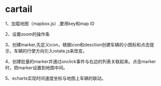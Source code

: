 # cartail

 1、加载地图（mapbox.js）,要用key和map ID 

2、设置zoom的操作条 

3、创建marker,先定义icon，根据icon和desction创建车辆的小图标和点击提示，车辆的行使方向引入rotate.js来改变。 

4、创建批量的marker并通过onclick事件与右边的列表关联起来。点击marker时，把marker设置到地图中间。

 5、echarts实现时间速度坐标与地图上车辆的联动。 